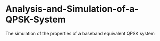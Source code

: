 # Analysis-and-Simulation-of-a-QPSK-System
The simulation of the properties of a baseband equivalent QPSK system
